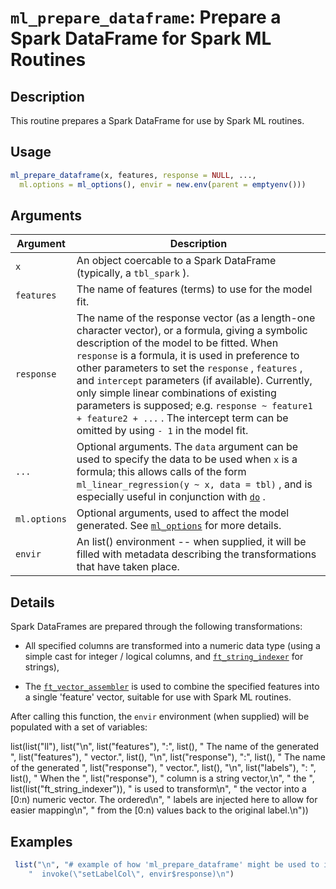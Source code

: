 # `ml_prepare_dataframe`: Prepare a Spark DataFrame for Spark ML Routines

## Description


 This routine prepares a Spark DataFrame for use by Spark ML routines.


## Usage

```r
ml_prepare_dataframe(x, features, response = NULL, ...,
  ml.options = ml_options(), envir = new.env(parent = emptyenv()))
```


## Arguments

Argument      |Description
------------- |----------------
```x```     |     An object coercable to a Spark DataFrame (typically, a `tbl_spark` ).
```features```     |     The name of features (terms) to use for the model fit.
```response```     |     The name of the response vector (as a length-one character vector), or a formula, giving a symbolic description of the model to be fitted. When `response` is a formula, it is used in preference to other parameters to set the `response` , `features` , and `intercept`  parameters (if available). Currently, only simple linear combinations of existing parameters is supposed; e.g. `response ~ feature1 + feature2 + ...` . The intercept term can be omitted by using `- 1` in the model fit.
```...```     |     Optional arguments. The `data` argument can be used to specify the data to be used when `x` is a formula; this allows calls of the form `ml_linear_regression(y ~ x, data = tbl)` , and is especially useful in conjunction with [`do`](do.html) .
```ml.options```     |     Optional arguments, used to affect the model generated. See [`ml_options`](ml_options.html) for more details.
```envir```     |     An list() environment -- when supplied, it will be filled with metadata describing the transformations that have taken place.

## Details


 Spark DataFrames are prepared through the following transformations:
 
   

*  All specified columns are transformed into a numeric data type (using a simple cast for integer / logical columns, and  [`ft_string_indexer`](ft_string_indexer.html) for strings),  

*  The [`ft_vector_assembler`](ft_vector_assembler.html) is used to combine the specified features into a single 'feature' vector, suitable for use with Spark ML routines. 
 
 After calling this function, the `envir` environment (when supplied)
 will be populated with a set of variables:
 
 list(list("ll"), list("\n", list("features"), ":", list(), " The name of the generated ", list("features"), " vector.", list(), "\n", list("response"), ":", list(), " The name of the generated ", list("response"), " vector.", list(), "\n", list("labels"), ":  ", list(), " When the ", list("response"), " column is a string vector,\n", "                     the ", list(list("ft_string_indexer")), " is used to transform\n", "                     the vector into a [0:n) numeric vector. The ordered\n", 
    "                     labels are injected here to allow for easier mapping\n", "                     from the [0:n) values back to the original label.\n")) 


## Examples

```r 
 list("\n", "# example of how 'ml_prepare_dataframe' might be used to invoke\n", "# Spark's LinearRegression routine from the 'ml' package\n", "envir <- new.env(parent = emptyenv())\n", "tdf <- ml_prepare_dataframe(df, features, response, envir = envir)\n", "\n", "lr <- invoke_new(\n", "  sc,\n", "  \"org.apache.spark.ml.regression.LinearRegression\"\n", ")\n", "\n", "# use generated 'features', 'response' vector names in model fit\n", "model <- lr %>%\n", "  invoke(\"setFeaturesCol\", envir$features) %>%\n", 
    "  invoke(\"setLabelCol\", envir$response)\n") 
 ``` 

